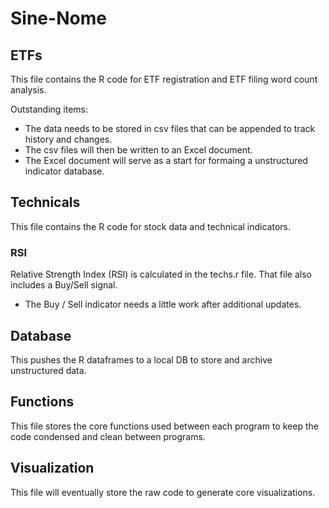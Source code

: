 # Sine-Nome

## ETFs

This file contains the R code for ETF registration and ETF filing word count analysis. 

Outstanding items:

* The data needs to be stored in csv files that can be appended to track history and changes. 
* The csv files will then be written to an Excel document.
* The Excel document will serve as a start for formaing a unstructured indicator database. 

## Technicals

This file contains the R code for stock data and technical indicators.

### RSI

Relative Strength Index (RSI) is calculated in the techs.r file. That file also includes a Buy/Sell signal. 

* The Buy / Sell indicator needs a little work after additional updates. 

## Database

This pushes the R dataframes to a local DB to store and archive unstructured data. 

## Functions

This file stores the core functions used between each program to keep the code condensed and clean between programs. 

## Visualization 

This file will eventually store the raw code to generate core visualizations. 